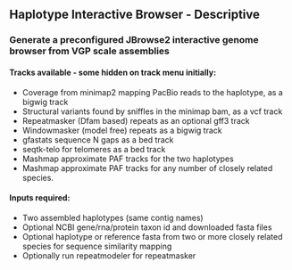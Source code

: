 ## Haplotype Interactive Browser - Descriptive

### Generate a preconfigured JBrowse2 interactive genome browser from VGP scale assemblies

#### Tracks available - some hidden on track menu initially:
 - Coverage from minimap2 mapping PacBio reads to the haplotype, as a bigwig track
 - Structural variants found by sniffles in the minimap bam, as a vcf track
 - Repeatmasker (Dfam based) repeats as an optional gff3 track
 - Windowmasker (model free) repeats as a bigwig track
 - gfastats sequence N gaps as a bed track
 - seqtk-telo for telomeres as a bed track
 - Mashmap approximate PAF tracks for the two haplotypes
 - Mashmap approximate PAF tracks for any number of closely related species.

#### Inputs required:
 - Two assembled haplotypes (same contig names)
 - Optional NCBI gene/rna/protein taxon id and downloaded fasta files
 - Optional haplotype or reference fasta from two or more closely related species for sequence similarity mapping
 - Optionally run repeatmodeler for repeatmasker


